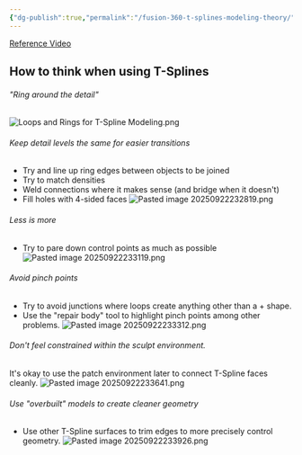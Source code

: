 ```yaml
---
{"dg-publish":true,"permalink":"/fusion-360-t-splines-modeling-theory/"}
---
```


[Reference Video](https://youtu.be/Gf1lNAGEalQ?si=bRh2YGC7fWFIAQVn)
## How to think when using T-Splines
###### "Ring around the detail"
![Loops and Rings for T-Spline Modeling.png](/img/user/Loops%20and%20Rings%20for%20T-Spline%20Modeling.png)

###### Keep detail levels the same for easier transitions
- Try and line up ring edges between objects to be joined
- Try to match densities
- Weld connections where it makes sense (and bridge when it doesn't)
- Fill holes with 4-sided faces
![Pasted image 20250922232819.png](/img/user/Pasted%20image%2020250922232819.png)

###### Less is more
- Try to pare down control points as much as possible
![Pasted image 20250922233119.png](/img/user/Pasted%20image%2020250922233119.png)

###### Avoid pinch points
- Try to avoid junctions where loops create anything other than a + shape.
- Use the "repair body" tool to highlight pinch points among other problems.
![Pasted image 20250922233312.png](/img/user/Pasted%20image%2020250922233312.png)

###### Don't feel constrained within the sculpt environment.
It's okay to use the patch environment later to connect T-Spline faces cleanly.
![Pasted image 20250922233641.png](/img/user/Pasted%20image%2020250922233641.png)

###### Use "overbuilt" models to create cleaner geometry
- Use other T-Spline surfaces to trim edges to more precisely control geometry.
![Pasted image 20250922233926.png](/img/user/Pasted%20image%2020250922233926.png)

